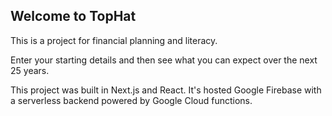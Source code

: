 ## Welcome to TopHat

This is a project for financial planning and literacy.

Enter your starting details and then see what you can expect over the next 25 years.

This project was built in Next.js and React. It's hosted Google Firebase with a serverless backend powered by Google Cloud functions.


